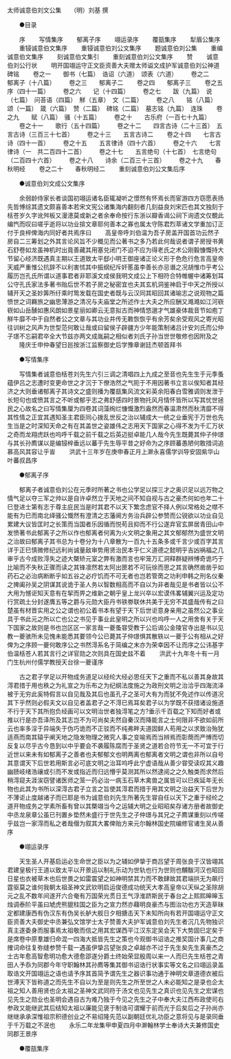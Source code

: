 <!-- { "loadSidebar": true } -->
太师诚意伯刘文公集　　（明）刘基 撰 

　　●目录 

　　序 
　　写情集序 
　　郁离子序 
　　翊运录序 
　　覆瓿集序 
　　犁眉公集序 
　　重锓诚意伯文集序 
　　重锓诚意伯刘公文集序 
　　题诚意伯刘公集 
　　重编诚意伯文集序 
　　刻诚意伯文集引 
　　重刻诚意伯刘公文集序 
　　赞 
　　诚意伯刘公行状 
　　明开国翊运守正文臣资善大夫赠太师谥文成护军诚意伯刘公神道碑铭 
　　卷之一　　御书（七篇）　诰诏（六道）　颂表（六道） 
　　卷之二　　郁离子（十八篇） 
　　卷之三　　郁离子二 
　　卷之四　　郁离子三 
　　卷之五　　序（四十一篇） 
　　卷之六　　记（十四篇） 
　　卷之七　　跋（九篇）　说（七篇）　问荅语（四篇）　觧（五章）　文（二篇） 
　　卷之八　　铭（八篇）　颂（一篇）　箴（六篇）　赞（二篇）　碑铭（二篇）　墓志铭（九篇）　连珠 
　　卷之九　　赋（八篇）　骚（十五篇） 
　　卷之十　　古乐府（一百七十九篇） 
　　卷之十一　　歌行（五十四篇） 
　　卷之十二　　四言古诗（二十三首）　五言古诗（三百三十七首） 
　　卷之十三　　五言古诗二 
　　卷之十四　　七言古诗（四十一首） 
　　卷之十五　　五言律诗（四十六首） 
　　卷之十六　　七言律诗（一　共二百四十二首） 
　　卷之十七　　五言绝句（十七首）　七言绝句（二百四十六首） 
　　卷之十八　　诗余（二百三十三首） 
　　卷之十九　　春秋明经 
　　卷之二十　　春秋明经二 
　　重刻诚意伯刘公文集后序 

　　●诚意伯刘文成公文集序 

　　余弱龄侍家长者谈国初翊运诸名臣辄凝听之憬然有怀焉长而宦游四方窃愿表扬先哲愽综其遗文颇喜善本若宋文宪公诸集海内翻刻者几刻益良刘宋匹也其文独刻于栝苍岁久字讹舛板又漫漶莫或新之者余奉命按行东浙以瓣香谒公祠下询遗文仅覩此编忾而叹曰嗟乎逝将以功业揜文章耶何善本之寡也属太守陈君烈萃诸文学重加订正付于良梓俾海内同好者共焉序曰 
　　高皇帝呼刘伯温为吾子房盖开国首功云然子房自二三筹划之外其言论风旨不少概见而公著书之多乃若此何哉说者谓子房授书黄石舒卷如龙虽神机时出竟善藏其用塞兑闭门不迫不应为得老氏之术公刚毅慷慨持大节留心经济既遇真主期以王道致太平郄小明王御座诸正论义形于色危行危言高皇帝天威严重惟公抗辞不以利害怵其中振纲纪斥奸慝虽李善长亦忌谮之况胡惟巾乎考公履历岂孔氏所谓以道事君者非耶溪文成侯我明文成公上下相符合特帷幄中诸筹划耳公守孔氏家法多著书贻后世不若子房之秘密宜也夫其玄机洞鉴神启于中天之所授以辅开天之圣妙筭所纡乘时鸷发载在国史者既与云汉同其昭回其诸喻志之说观物之篇愤世之词羇旅之幽思薄游之清况与夫庙堂之所述作士大夫之所应酬又澔澔如江河嵚嵚如山岳醺如惠风朗如景星丽如卿云无意拟古而神情悠邈才气雄豪体裁音节如庖丁觧牛靡不中于自然者公之文章与其功业并传无斁恢恢乎有余芳矣余受观风之寄光昭往训树之风声为世型范何敢让哉或曰留侯子辟疆方少年能策制诸吕计安刘氏而公仲子璟不忘嗣君卒全大节兹亦两文成胤嗣之相似者刘氏子孙当世世敬修也因附及之 
　　隆庆壬申仲春望日廵按浙江监察御史后学豫章谢廷杰顿首拜书 

　　●写情集序 

　　写情集者诚意伯栝苍刘先生六引三调之清唱四上九成之至音也先生生于元季蚤蕴伊吕之志遭时变更命世之才沉于下僚浩然之气阨于不用因著书立言以俟知者其经济之大则垂诸郁离子其诗文之盛则播为覆瓿集风流文彩英余阳春白雪雅调则发泄于长短句也或愤其言之不听或郁乎志之弗舒感四时景物托风月情怀皆所以写其忧世拯民之心故名之曰写情集厘为四卷其词藻绚烂慷慨激烈盎然而春温肃然而秋清靡不得其性情之正宜其遇知圣主君臣同心拨乱世反之治以辅成大一统之业垂宪于万世也先生当是之时深知天命之有在其盖世之姿雄伟之志用天下国家之心得不发为千汇万状之奇而龙翔虎跃也呜呼千载之前千载之后英迈挺卓能几人哉今先生既薨其仲子仲璟与其长孙廌谋以是编锓梓垂远以蕃于先生辱平昔之好命为之序顾蕃愚陋何敢措词追慕高风其容让乎峕 
　　洪武十三年岁在庚申春正月上澣永喜儒学训导安固紫华山叶蕃叔昌序 

　　●郁离子序 

　　郁离子者诚意伯刘公在元季时所著之书也公学足以探三才之奥识足以远万物之情气足以夺三军之帅以是自许卓然立于天地之间不知自视与古之豪杰何如也年二十巳登进士第有志于尊主庇民当是时其君不以天下繁念虑官不择人例以常格处之噤不能有为巳而南北绎骚公慨然有澄清之志藩阃方务治兵辟公参赞而公锐欲以功业自见累建大议皆匡时之长策而当国者乐因循而悦苟且抑而不行公遂弃官玄屏居青田山中发愤著书此郁离子之所以作也郁离者何离为火文明之象用之其文郁郁然为盛世文明之治故曰郁离子其书总为十卷分为十八章散为一百九十五条多或千言少或百字其言详于正巳慎微修纪远利尚诚量敌审势用贤治民本乎仁义道德之懿明乎吉凶祸福之几审乎古今成败淂失之迹大槩矫元室之弊有激而言也牢笼万汇洞释群疑辨愽奇诡巧于比喻而不失秋正骤而读之其锋凛然若太阿出匣若不可玩徐而思之其言确然凿凿乎如药石之必治病断断乎如五谷之必疗饥而不可无者也岂若管啇之功利申韩之刑名仪秦之捭阖孙吴之阴谋其说诡于圣人务以智数相高而不自以为非者哉见是书者皆以公不大用为憾讵知天意有在挈而畀之维新之朝乎皇上龙兴卒以宏谟伟畧辅翼兴运及定功行赏疏土分封遂膺五等之爵与元勋大臣丹书铁劵联休共美于无穷不其盛哉传有之曰楚虽有材晋实用之公之谓也初公着书本有望于天下后世讵意身亲用之虽然公之事业具于书此元之所以亡也公之书见于事业此皇明之所以兴也呜呼一人之用舍有关于天下国家之故则是书也岂区区一家言哉一夔蚤甞受教于公后谒公金陵官寺出是书以见教一夔骇所未见愧未能悉其要领今公已薨其子仲璟惧其散轶以一夔于公有相从之好俾为之序顾一夔何敢序公之书然淂系名于简编之末亦为荣幸因不让而序之公讳基字伯温栝苍人若其言行之详官勋之次则具在国史兹不着 
　　洪武十九年冬十有一月门生杭州付儒学教授天台徐一夔谨序 

　　古之君子学足以开物成务道足以经纶大经必思任天下之重而不私以善其身故其淂君措于用也秩之为礼宣之为乐布之为纪纲法度施之为政刑文明之治洽乎四海流泽被于无穷此奚特假言以自见哉及其后也虽孔子之圣可大有为而犹不免述作以传道况其下乎然则必假夫文以自见者盖君子之不淂已焉耳矣君子以为学既不获措诸设施道不行于天下其所抱负经画可以文明治世者独淂笔之方?垂示千百载之下知而好者或推以行是亦吾泽所及其志岂不为可尚矣夫然自秦汉而降能言之士何限非不欲如前所云也率多淫于异端失于伪巧诡而不正驳而不纯弗畔夫道固鲜人苟用之以求致治殆犹适燕而南其辕乎阐天地之隐发物理之微究人事之变喻焉而当辨焉而彰蕳而严愽而切反复以尽乎古今恳到以中乎要会不袭履陈腐而于圣贤之道若合符节无一不可宜于行近世以来未有如郁离子之善者也夫郁郁文也明两离也郁离者文明之谓也非所以自号其意谓天下后世若用斯言必可底文明之治耳呜呼此宁虚语哉从善少甞受读叹其义趣幽赜岐绪浩禳或引而不发或指近而归远懵乎莫测其所以然逮阅之之久触类而求然后稍淂窥夫涯涘窃譬诸医师之笼一药必治一病玉石草木禽兽之属皆可以巳疾延年无长物也此其为书所以深淂古君子立言之旨使其淂君而措于用其文明之治益天下后世为不薄讵止度越诸子而已耶是书为诚意伯刘先生所著先生甞自任以天下之重于经纶之道开物成务之学素所畜有曾以其槩翊当今之运辅大明之业昭昭矣存诸方册者故御史中丞龙泉章公虽已刊置乡垫然未盛行于世先生之子仲璟与其兄之子廌谋重刻以传嗟乎兹岂一家淂而私之者哉僣为叙其大畧俾贻方来元尔翰林国史院编修官诸生吴从善序 

　　●翊运录序 

　　天生圣人开基启运必生命世之臣以为之辅如伊挚于商吕望于周张良于汉皆翊其君建皇极行王道以致太平以开景运以制礼乐动为世轨也行为世则也黼黻河汉也昭回日星也衣被草木也后世畏之如雷震望之如神明禁其力而不敢肆故其君端拱无为飙行霆驱莫之谁何我朝太祖圣神文武钦明启运俊德成功统天大孝高皇帝以天纵之圣除胡元之乱不数年间遂开六合奄有万国荣光贯日王气浮淮跻斯民于春台之上熙熙皞皞玉烛调泰阶平虽曰虓虎熊貔柱国之臣为之宣力然亦藉明良豪杰与图治功也方天造草昧定都建康西有伪汉东有伪吴长舻大舰日夕相搪击天下未知所向有若开国翊运守正文臣资善大夫御史中丞兼弘文馆学士太子赞善大夫护军诚意伯刘先生者沉几先物独识真主遂委身而服事焉太祖敬而信之用其宏谋西平江汉东定吴会天下大势固巳定矣于是席卷中原羣雄归命混一四海大抵皆先生之策也今观御书诏诰之推奖国计事几之商搉词命往复弥缝参赞千载一遇虽伊挚吕望张良之卓越亦不过于先生矣先生真豪杰之士古年愈高智愈明功愈大德愈邵遂分爵土终始荣显殷周以来一人而巳先生栝苍之青田人予忝为同郡今年守职翰林其孙廌等集其御书诏诰行状事实等文名之曰翊运录盖取诰文开国翊运之语也请予序其首简予谓先生之器识事功通于神明文章道德衣被后世溥天下皆称道之而先生不自以为至是则先生之所至世之人未必能知之是录也企太祖之知人善用贤也企太祖之圣神文武同符于汤文也见先生之真识也见先生之宏谋也见先生之勋业也圣明会遇自古为难乃独于今见之先生之子中奉大夫江西布政使司右参政又能继武其后结知太祖以廉能见褒于制诰可谓耀于前而光于后矣后之子孙尚亦继继承承深惟祖宗积德创业之不易绍隆先范以副朝廷优礼功臣之意将见与是录同垂于千万载之不泯也 
　　永乐二年龙集甲申夏四月中澣翰林学士奉诗大夫兼修国史同郡王景序 

　　●覆瓿集序 

